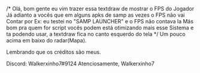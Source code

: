 /* Olá, bom gente eu vim trazer essa textdraw de mostrar o FPS do Jogador
Já adianto a vocês que em alguns apks de samp as vezes o FPS não vai
Contar por Ex: eu testei no "SAMP LAUNCHER" e o FPS não contava la
Más bom pra quem for script vocês podem está otimizando mais esse
Sistema e ta podendo usar, a textdraw fica no canto esquerdo do tela */
Um pouco acima em baixo do radar(Mapa).

Lembrando que os créditos são meus.

Discord: Walkerxinho7#9124
Atenciosamente, Walkerxinho7
